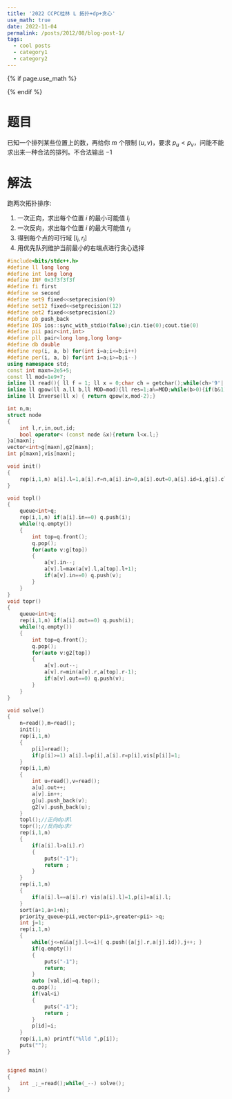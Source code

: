 ```yaml
---
title: '2022 CCPC桂林 L 拓扑+dp+贪心'
use_math: true
date: 2022-11-04
permalink: /posts/2012/08/blog-post-1/
tags:
  - cool posts
  - category1
  - category2
---
```

{% if page.use_math %}  
<script type="text/javascript" id="MathJax-script" async  
  src="https://cdn.jsdelivr.net/npm/mathjax@3/es5/tex-mml-chtml.js">  
</script>  
<script>  
  MathJax = {  
    tex: {  
      inlineMath: [['$', '$'], ['\\(', '\\)']],  
      displayMath: [['$$', '$$'], ['\\[', '\\]']],  
      processEscapes: true  
    }  
  };  
</script>  
{% endif %} 

# 题目  
已知一个排列某些位置上的数，再给你 $m$ 个限制 $(u,v)$，要求 $p_u < p_v$，问能不能求出来一种合法的排列。不合法输出 $-1$  

# 解法  
跑两次拓扑排序:  
1. 一次正向，求出每个位置 $i$ 的最小可能值 $l_i$  
2. 一次反向，求出每个位置 $i$ 的最大可能值 $r_i$  
3. 得到每个点的可行域 $[l_i, r_i]$  
4. 用优先队列维护当前最小的右端点进行贪心选择 


``` cpp
#include<bits/stdc++.h>
#define ll long long
#define int long long
#define INF 0x3f3f3f3f
#define fi first
#define se second
#define set9 fixed<<setprecision(9)
#define set12 fixed<<setprecision(12)
#define set2 fixed<<setprecision(2)
#define pb push_back
#define IOS ios::sync_with_stdio(false);cin.tie(0);cout.tie(0)
#define pii pair<int,int>
#define pll pair<long long,long long>
#define db double
#define rep(i, a, b) for(int i=a;i<=b;i++)
#define per(i, a, b) for(int i=a;i>=b;i--)
using namespace std;
const int maxn=2e5+5;
const ll mod=1e9+7;
inline ll read(){ ll f = 1; ll x = 0;char ch = getchar();while(ch>'9'||ch<'0') {if(ch=='-') f=-1; ch = getchar();}while(ch>='0'&&ch<='9') x = (x<<3) + (x<<1) + ch - '0',  ch = getchar();return x*f; }
inline ll qpow(ll a,ll b,ll MOD=mod){ll res=1;a%=MOD;while(b>0){if(b&1)res=res*a%MOD;a=a*a%MOD;b>>=1;}return res;}
inline ll Inverse(ll x) { return qpow(x,mod-2);}

int n,m;
struct node
{
    int l,r,in,out,id;
    bool operator< (const node &x){return l<x.l;}
}a[maxn];
vector<int>g[maxn],g2[maxn];
int p[maxn],vis[maxn];

void init()
{
    rep(i,1,n) a[i].l=1,a[i].r=n,a[i].in=0,a[i].out=0,a[i].id=i,g[i].clear(),g2[i].clear(),vis[i]=0;
}

void topl()
{
    queue<int>q;
    rep(i,1,n) if(a[i].in==0) q.push(i);
    while(!q.empty())
    {
        int top=q.front();
        q.pop();
        for(auto v:g[top])
        {
            a[v].in--;
            a[v].l=max(a[v].l,a[top].l+1);
            if(a[v].in==0) q.push(v);
        }
    }
}
void topr()
{
    queue<int>q;
    rep(i,1,n) if(a[i].out==0) q.push(i);
    while(!q.empty())
    {
        int top=q.front();
        q.pop();
        for(auto v:g2[top])
        {
            a[v].out--;
            a[v].r=min(a[v].r,a[top].r-1);
            if(a[v].out==0) q.push(v);
        }
    }
}

void solve()
{
    n=read(),m=read();
    init();
    rep(i,1,n)
    {
        p[i]=read();
        if(p[i]>=1) a[i].l=p[i],a[i].r=p[i],vis[p[i]]=1;
    }
    rep(i,1,m)
    {
        int u=read(),v=read();
        a[u].out++;
        a[v].in++;
        g[u].push_back(v);
        g2[v].push_back(u);
    }
    topl();//正向dp求l
    topr();//反向dp求r
    rep(i,1,n)
    {
        if(a[i].l>a[i].r)
        {
            puts("-1");
            return ;
        }
    }
    rep(i,1,n)
    {
        if(a[i].l==a[i].r) vis[a[i].l]=1,p[i]=a[i].l;
    }
    sort(a+1,a+1+n);
    priority_queue<pii,vector<pii>,greater<pii> >q;
    int j=1;
    rep(i,1,n)
    {
        while(j<=n&&a[j].l<=i){ q.push({a[j].r,a[j].id}),j++; }
        if(q.empty())
        {
            puts("-1");
            return;
        }
        auto [val,id]=q.top();
        q.pop();
        if(val<i)
        {
            puts("-1");
            return ;
        }
        p[id]=i;
    }
    rep(i,1,n) printf("%lld ",p[i]);
    puts("");
}


signed main()
{
    int _;_=read();while(_--) solve();
}

```
